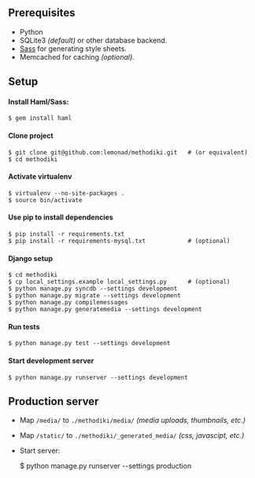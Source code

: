 Prerequisites
------------
*  Python
*  SQLite3 *(default)* or other database backend.
*  [Sass](http://sass-lang.com/) for generating style sheets.
*  Memcached for caching *(optional)*.

Setup
-----
#### Install Haml/Sass:
    $ gem install haml

#### Clone project
    $ git clone git@github.com:lemonad/methodiki.git   # (or equivalent)
    $ cd methodiki

#### Activate virtualenv
    $ virtualenv --no-site-packages .
    $ source bin/activate

#### Use pip to install dependencies
    $ pip install -r requirements.txt
    $ pip install -r requirements-mysql.txt            # (optional)

#### Django setup
    $ cd methodiki
    $ cp local_settings.example local_settings.py      # (optional)
    $ python manage.py syncdb --settings development
    $ python manage.py migrate --settings development
    $ python manage.py compilemessages
    $ python manage.py generatemedia --settings development

#### Run tests
    $ python manage.py test --settings development

#### Start development server
    $ python manage.py runserver --settings development

Production server
-----------------
* Map `/media/` to `./methodiki/media/` *(media uploads, thumbnails, etc.)*
* Map `/static/` to `./methodiki/_generated_media/` *(css, javascipt, etc.)*
* Start server:

    $ python manage.py runserver --settings production
